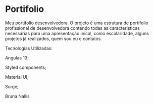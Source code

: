 # Portifolio
Meu portifolio desenvolvedora.
O projeto é uma estrutura de portifolio profissional de desenvolvedora contendo todas as caracteristicas necessárias para uma apresentação inical,
como escolaridade, alguns projetos já realizados, quem sou eu e contatos.

Tecnologias Utilizadas:

Angulas 13;

Styled components;

Material UI;

Surge;

Bruna Nallis
